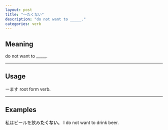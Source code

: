 ```yaml
---
layout: post
title: "〜たくない"
description: "do not want to _____."
categories: verb
---
```


## Meaning

do not want to _____.

---

## Usage

ーます root form verb.

---

## Examples

私はビールを飲み**たくない**。
I do not want to drink beer.
